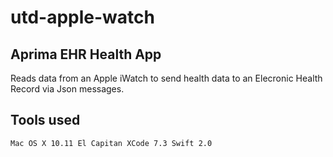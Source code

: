# utd-apple-watch

## Aprima EHR Health App
Reads data from an Apple iWatch to send health data to an Elecronic Health Record via Json messages.

## Tools used
``
Mac OS X 10.11 El Capitan
XCode 7.3
Swift 2.0
``
